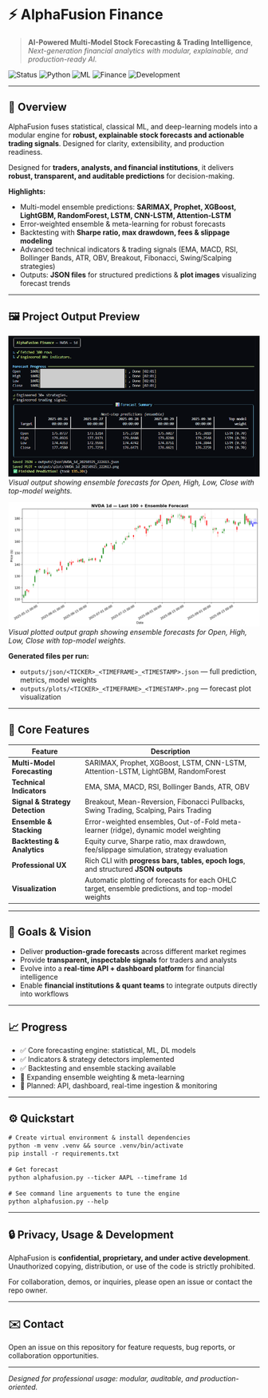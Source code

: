 # ⚡ AlphaFusion Finance

> **AI-Powered Multi-Model Stock Forecasting & Trading Intelligence**, 
> *Next-generation financial analytics with modular, explainable, and production-ready AI.*

![Status](https://img.shields.io/badge/status-active-brightgreen?style=flat-square)
![Python](https://img.shields.io/badge/python-3.9%2B-blue?style=flat-square)
![ML](https://img.shields.io/badge/machine--learning-advanced-orange?style=flat-square)
![Finance](https://img.shields.io/badge/domain-finance-gold?style=flat-square)
![Development](https://img.shields.io/badge/development-active-important?style=flat-square)

---

## 🌌 Overview
AlphaFusion fuses statistical, classical ML, and deep-learning models into a modular engine for **robust, explainable stock forecasts and actionable trading signals**. Designed for clarity, extensibility, and production readiness.

Designed for **traders, analysts, and financial institutions**, it delivers **robust, transparent, and auditable predictions** for decision-making.


**Highlights:**
- Multi-model ensemble predictions: **SARIMAX, Prophet, XGBoost, LightGBM, RandomForest, LSTM, CNN-LSTM, Attention-LSTM**  
- Error-weighted ensemble & meta-learning for robust forecasts  
- Backtesting with **Sharpe ratio, max drawdown, fees & slippage modeling**  
- Advanced technical indicators & trading signals (EMA, MACD, RSI, Bollinger Bands, ATR, OBV, Breakout, Fibonacci, Swing/Scalping strategies)  
- Outputs: **JSON files** for structured predictions & **plot images** visualizing forecast trends  
 

---

## 🖼️ Project Output Preview

![Forecast Output](images/forecast.png)  
*Visual output showing ensemble forecasts for Open, High, Low, Close with top-model weights.*

![Forecast Output Plot](images/forecast_plot.png)  
*Visual plotted output graph showing ensemble forecasts for Open, High, Low, Close with top-model weights.*

**Generated files per run:**
- `outputs/json/<TICKER>_<TIMEFRAME>_<TIMESTAMP>.json` — full prediction, metrics, model weights  
- `outputs/plots/<TICKER>_<TIMEFRAME>_<TIMESTAMP>.png` — forecast plot visualization  

---

## 🚀 Core Features

| Feature | Description |
|---------|-------------|
| **Multi-Model Forecasting** | SARIMAX, Prophet, XGBoost, LSTM, CNN-LSTM, Attention-LSTM, LightGBM, RandomForest |
| **Technical Indicators** | EMA, SMA, MACD, RSI, Bollinger Bands, ATR, OBV |
| **Signal & Strategy Detection** | Breakout, Mean-Reversion, Fibonacci Pullbacks, Swing Trading, Scalping, Pairs Trading |
| **Ensemble & Stacking** | Error-weighted ensembles, Out-of-Fold meta-learner (ridge), dynamic model weighting |
| **Backtesting & Analytics** | Equity curve, Sharpe ratio, max drawdown, fee/slippage simulation, strategy evaluation |
| **Professional UX** | Rich CLI with **progress bars, tables, epoch logs**, and structured **JSON outputs** |
| **Visualization** | Automatic plotting of forecasts for each OHLC target, ensemble predictions, and top-model weights |

---

## 🎯 Goals & Vision

- Deliver **production-grade forecasts** across different market regimes  
- Provide **transparent, inspectable signals** for traders and analysts  
- Evolve into a **real-time API + dashboard platform** for financial intelligence  
- Enable **financial institutions & quant teams** to integrate outputs directly into workflows  

---

## 📈 Progress
- ✅ Core forecasting engine: statistical, ML, DL models  
- ✅ Indicators & strategy detectors implemented  
- ✅ Backtesting and ensemble stacking available  
- 🔄 Expanding ensemble weighting & meta-learning  
- 🔮 Planned: API, dashboard, real-time ingestion & monitoring  

---

## ⚙️ Quickstart

    # Create virtual environment & install dependencies
    python -m venv .venv && source .venv/bin/activate
    pip install -r requirements.txt

    # Get forecast
    python alphafusion.py --ticker AAPL --timeframe 1d 
    
    # See command line arguements to tune the engine
    python alphafusion.py --help

---

## 🔒 Privacy, Usage & Development
AlphaFusion is **confidential, proprietary, and under active development**.  
Unauthorized copying, distribution, or use of the code is strictly prohibited.  

For collaboration, demos, or inquiries, please open an issue or contact the repo owner.

---

## ✉️ Contact
Open an issue on this repository for feature requests, bug reports, or collaboration opportunities.  

---

*Designed for professional usage: modular, auditable, and production-oriented.*

